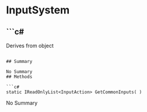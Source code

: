 # InputSystem

## ```c#
Derives from object
```

## Summary

No Summary
## Methods

```c#
static IReadOnlyList<InputAction> GetCommonInputs( ) 
```
No Summary
